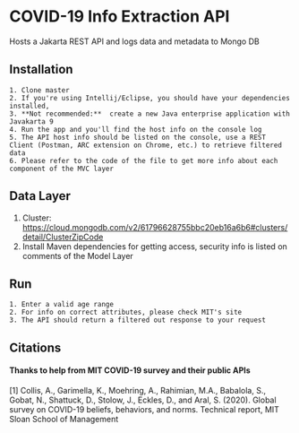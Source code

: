 # COVID-19 Info Extraction API
Hosts a Jakarta REST API and logs data and metadata to Mongo DB

## Installation
    1. Clone master
    2. If you're using Intellij/Eclipse, you should have your dependencies installed,
    3. **Not recommended:**  create a new Java enterprise application with Javakarta 9
    4. Run the app and you'll find the host info on the console log
    5. The API host info should be listed on the console, use a REST Client (Postman, ARC extension on Chrome, etc.) to retrieve filtered data
    6. Please refer to the code of the file to get more info about each component of the MVC layer

## Data Layer
  1. Cluster: https://cloud.mongodb.com/v2/61796628755bbc20eb16a6b6#clusters/detail/ClusterZipCode
  2. Install Maven dependencies for getting access, security info is listed on comments of the Model Layer

## Run
    1. Enter a valid age range
    2. For info on correct attributes, please check MIT's site
    3. The API should return a filtered out response to your request

## Citations
#### Thanks to help from MIT COVID-19 survey and their public APIs
<a id="1">[1]</a>
Collis, A., Garimella, K., Moehring, A., Rahimian, M.A., Babalola, S., Gobat, N., Shattuck, D.,  Stolow, J., Eckles, D., and Aral, S. (2020). Global survey on COVID-19 beliefs, behaviors, and norms. Technical report, MIT Sloan School of Management
